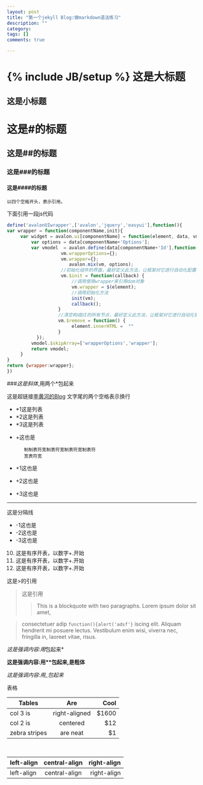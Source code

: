 ```yaml
---
layout: post
title: "第一个jekyll Blog:做markdown语法练习"
description: ""
category: 
tags: []
comments: true

---
```

{% include JB/setup %}
这是大标题
==========

这是小标题
----------

# 这是#的标题

## 这是##的标题

### 这是###的标题

#### 这是####的标题
    以四个空格开头，表示引用。


下面引用一段js代码

```javascript
define('avalonUIwrapper',['avalon','jquery','easyui'],function(){
var wrapper = function(componentName,init){
     var widget = avalon.ui[componentName] = function(element, data, vmodels) {
         var options = data[componentName+'Options'];
         var vmodel  = avalon.define(data[componentName+'Id'],function(vm){
                    vm.wrapperOptions={};
                    vm.wrapper={};
                       avalon.mix(vm, options);
                    //初始化组件的界面，最好定义此方法，让框架对它进行自动化配置
                    vm.$init = function(callback) {
                        //调用使用wrapper来引用dom对象
                        vm.wrapper = $(element);
                        //调用初始化方法
                        init(vm);
                        callback();
                   }
                   //清空构成UI的所有节点，最好定义此方法，让框架对它进行自动化销毁
                   vm.$remove = function() {
                        element.innerHTML =  ""
                   }
           });
         vmodel.$skipArray=['wrapperOptions','wrapper'];
         return vmodel;
     }
}
return {wrapper:wrapper};
})

```
###*这是斜体*,用两个*包起来

这是超链接[李黄河的Blog](http://Lihuanghe.github.io)   文字尾的两个空格表示换行

* *1这是列表
* *2这是列表
* *3这是列表

+ +这也是  

		 制制表符宽制表符宽制表符宽制表符
		 宽表符宽
+ +1这也是
+ +2这也是
+ +3这也是

-------------
这是分隔线


- -1这也是
- -2这也是
- -3这也是

10. 这是有序开表，以数字+.开始
18. 这是有序开表，以数字+.开始
1. 这是有序开表，以数字+.开始

这是>的引用
> 这是引用
> > This is a blockquote with two paragraphs. Lorem ipsum dolor sit amet,

> consectetuer adip `function(){alert('adsf'}` iscing elit. Aliquam hendrerit mi posuere lectus.
> Vestibulum enim wisi, viverra nec, fringilla in, laoreet vitae, risus.

*这是强调内容:用*包起来*

**这是强调内容:用\*\*包起来,是粗体**

  
_这是强调内容:用_包起来_


表格

| Tables        | Are           | Cool  |
| ------------- |:-------------:| -----:|
| col 3 is      | right-aligned | $1600 |
| col 2 is      | centered      |   $12 |
| zebra stripes | are neat      |    $1 |
<br/>

| left-align  |   central-align  |   right-align     |
|:------------|:----------------:|------------------:|
| left-align  |   central-align  |   right-align     |
